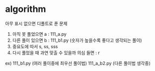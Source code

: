 # algorithm

아무 표시 없으면 디폴트로 푼 문제
1. 아직 못 풀었으면 a :  111_a.py
2. 다른 풀이 있으면 b :  111_b1.py (숫자가 높을수록 좋다고 생각되는 풀이)
3. 중요도에 따서 s, ss, sss
4. 다시 풀었을 때 과연 맞출 수 있을까 의심 들면 : r

ex) 111_b1.py (여러 풀이중에 최우선 풀이법)
    111_a_b2.py (다른 풀이법 생각중)

